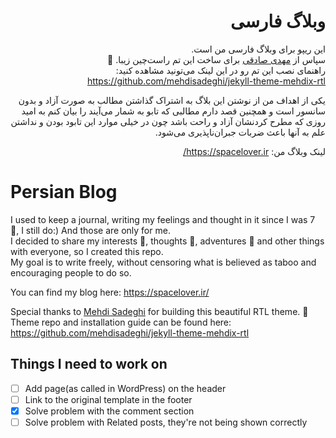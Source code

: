 <div dir="rtl" lang="fa">

# وبلاگ فارسی


این ریپو برای وبلاگ فارسی من است.<br/>
 سپاس از [مهدی صادقی](https://mehdix.ir/)  برای ساخت این تم راست‌چین زیبا. :pray: <br/>
راهنمای نصب این تم رو در این لینک می‌تونید مشاهده کنید: https://github.com/mehdisadeghi/jekyll-theme-mehdix-rtl

یکی از اهداف من از نوشتن این بلاگ به اشتراک گذاشتن مطالب به صورت آزاد و بدون سانسور است و همچنین قصد دارم مطالبی که تابو به شمار می‌آیند را بیان کنم به امید روزی که مطرح کردنشان آزاد و راحت باشد چون در خیلی موارد این تابود بودن و نداشتن علم به آنها باعث ضربات جبران‌ناپذیری می‌شود.
 
لینک وبلاگ من:‌ https://spacelover.ir/  


</div>

# Persian Blog



I used to keep a journal, writing my feelings and thought in it since I was 7 :girl:, I still do:) And those are only for me.<br/>
I decided to share my interests :milky_way:, thoughts :sparkler:, adventures :tada: and other things with everyone, so I created this repo.<br/>
My goal is to write freely, without censoring what is believed as taboo and encouraging people to do so.

You can find my blog here: https://spacelover.ir/

Special thanks to [Mehdi Sadeghi](https://github.com/mehdisadeghi) for building this beautiful RTL theme. :pray: <br/>
Theme repo and installation guide can be found here: https://github.com/mehdisadeghi/jekyll-theme-mehdix-rtl

## Things I need to work on
- [ ] Add page(as called in WordPress) on the header
- [ ] Link to the original template in the footer
- [x] Solve problem with the comment section
- [ ] Solve problem with Related posts, they're not being shown correctly
